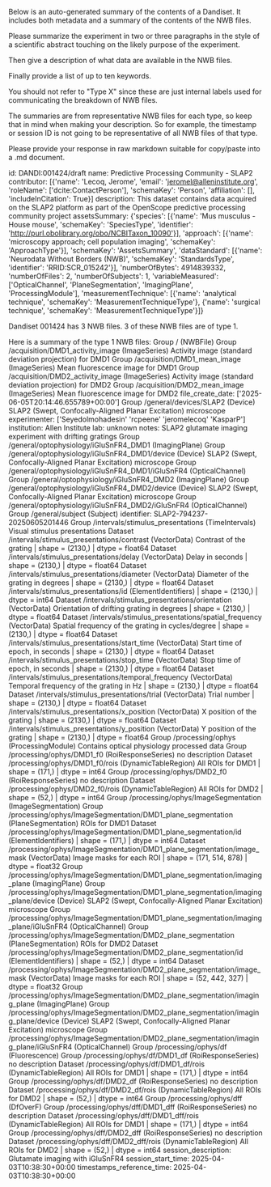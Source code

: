 
Below is an auto-generated summary of the contents of a Dandiset. It includes both metadata and a summary of the contents of the NWB files.

Please summarize the experiment in two or three paragraphs in the style of a scientific abstract touching on the likely purpose of the experiment.

Then give a description of what data are available in the NWB files.

Finally provide a list of up to ten keywords.

You should not refer to "Type X" since these are just internal labels used for communicating the breakdown of NWB files.

The summaries are from representative NWB files for each type, so keep that in mind when making your description. So for example, the timestamp or session ID is not going to be representative of all NWB files of that type.

Please provide your response in raw markdown suitable for copy/paste into a .md document.


id: DANDI:001424/draft
name: Predictive Processing Community - SLAP2
contributor: [{'name': 'Lecoq, Jerome', 'email': 'jeromel@alleninstitute.org', 'roleName': ['dcite:ContactPerson'], 'schemaKey': 'Person', 'affiliation': [], 'includeInCitation': True}]
description: This dataset contains data acquired on the SLAP2 platform as part of the OpenScope predictive processing community project
assetsSummary: {'species': [{'name': 'Mus musculus - House mouse', 'schemaKey': 'SpeciesType', 'identifier': 'http://purl.obolibrary.org/obo/NCBITaxon_10090'}], 'approach': [{'name': 'microscopy approach; cell population imaging', 'schemaKey': 'ApproachType'}], 'schemaKey': 'AssetsSummary', 'dataStandard': [{'name': 'Neurodata Without Borders (NWB)', 'schemaKey': 'StandardsType', 'identifier': 'RRID:SCR_015242'}], 'numberOfBytes': 4914839332, 'numberOfFiles': 2, 'numberOfSubjects': 1, 'variableMeasured': ['OpticalChannel', 'PlaneSegmentation', 'ImagingPlane', 'ProcessingModule'], 'measurementTechnique': [{'name': 'analytical technique', 'schemaKey': 'MeasurementTechniqueType'}, {'name': 'surgical technique', 'schemaKey': 'MeasurementTechniqueType'}]}

Dandiset 001424 has 3 NWB files.
3 of these NWB files are of type 1.


Here is a summary of the type 1 NWB files:
  Group / (NWBFile) 
  Group /acquisition/DMD1_activity_image (ImageSeries) Activity image (standard deviation projection) for DMD1
  Group /acquisition/DMD1_mean_image (ImageSeries) Mean fluorescence image for DMD1
  Group /acquisition/DMD2_activity_image (ImageSeries) Activity image (standard deviation projection) for DMD2
  Group /acquisition/DMD2_mean_image (ImageSeries) Mean fluorescence image for DMD2
  file_create_date: ['2025-06-05T20:14:46.655789+00:00']
  Group /general/devices/SLAP2 (Device) SLAP2 (Swept, Confocally-Aligned Planar Excitation) microscope
  experimenter: ['Seyedolmohadesin' 'rcpeene' 'jeromelecoq' 'KasparP']
  institution: Allen Institute
  lab: unknown
  notes: SLAP2 glutamate imaging experiment with drifting gratings
  Group /general/optophysiology/iGluSnFR4_DMD1 (ImagingPlane) 
  Group /general/optophysiology/iGluSnFR4_DMD1/device (Device) SLAP2 (Swept, Confocally-Aligned Planar Excitation) microscope
  Group /general/optophysiology/iGluSnFR4_DMD1/iGluSnFR4 (OpticalChannel) 
  Group /general/optophysiology/iGluSnFR4_DMD2 (ImagingPlane) 
  Group /general/optophysiology/iGluSnFR4_DMD2/device (Device) SLAP2 (Swept, Confocally-Aligned Planar Excitation) microscope
  Group /general/optophysiology/iGluSnFR4_DMD2/iGluSnFR4 (OpticalChannel) 
  Group /general/subject (Subject) 
  identifier: SLAP2-794237-20250605201446
  Group /intervals/stimulus_presentations (TimeIntervals) Visual stimulus presentations
  Dataset /intervals/stimulus_presentations/contrast (VectorData) Contrast of the grating | shape = (2130,) | dtype = float64
  Dataset /intervals/stimulus_presentations/delay (VectorData) Delay in seconds | shape = (2130,) | dtype = float64
  Dataset /intervals/stimulus_presentations/diameter (VectorData) Diameter of the grating in degrees | shape = (2130,) | dtype = float64
  Dataset /intervals/stimulus_presentations/id (ElementIdentifiers)  | shape = (2130,) | dtype = int64
  Dataset /intervals/stimulus_presentations/orientation (VectorData) Orientation of drifting grating in degrees | shape = (2130,) | dtype = float64
  Dataset /intervals/stimulus_presentations/spatial_frequency (VectorData) Spatial frequency of the grating in cycles/degree | shape = (2130,) | dtype = float64
  Dataset /intervals/stimulus_presentations/start_time (VectorData) Start time of epoch, in seconds | shape = (2130,) | dtype = float64
  Dataset /intervals/stimulus_presentations/stop_time (VectorData) Stop time of epoch, in seconds | shape = (2130,) | dtype = float64
  Dataset /intervals/stimulus_presentations/temporal_frequency (VectorData) Temporal frequency of the grating in Hz | shape = (2130,) | dtype = float64
  Dataset /intervals/stimulus_presentations/trial (VectorData) Trial number | shape = (2130,) | dtype = float64
  Dataset /intervals/stimulus_presentations/x_position (VectorData) X position of the grating | shape = (2130,) | dtype = float64
  Dataset /intervals/stimulus_presentations/y_position (VectorData) Y position of the grating | shape = (2130,) | dtype = float64
  Group /processing/ophys (ProcessingModule) Contains optical physiology processed data
  Group /processing/ophys/DMD1_f0 (RoiResponseSeries) no description
  Dataset /processing/ophys/DMD1_f0/rois (DynamicTableRegion) All ROIs for DMD1 | shape = (171,) | dtype = int64
  Group /processing/ophys/DMD2_f0 (RoiResponseSeries) no description
  Dataset /processing/ophys/DMD2_f0/rois (DynamicTableRegion) All ROIs for DMD2 | shape = (52,) | dtype = int64
  Group /processing/ophys/ImageSegmentation (ImageSegmentation) 
  Group /processing/ophys/ImageSegmentation/DMD1_plane_segmentation (PlaneSegmentation) ROIs for DMD1
  Dataset /processing/ophys/ImageSegmentation/DMD1_plane_segmentation/id (ElementIdentifiers)  | shape = (171,) | dtype = int64
  Dataset /processing/ophys/ImageSegmentation/DMD1_plane_segmentation/image_mask (VectorData) Image masks for each ROI | shape = (171, 514, 878) | dtype = float32
  Group /processing/ophys/ImageSegmentation/DMD1_plane_segmentation/imaging_plane (ImagingPlane) 
  Group /processing/ophys/ImageSegmentation/DMD1_plane_segmentation/imaging_plane/device (Device) SLAP2 (Swept, Confocally-Aligned Planar Excitation) microscope
  Group /processing/ophys/ImageSegmentation/DMD1_plane_segmentation/imaging_plane/iGluSnFR4 (OpticalChannel) 
  Group /processing/ophys/ImageSegmentation/DMD2_plane_segmentation (PlaneSegmentation) ROIs for DMD2
  Dataset /processing/ophys/ImageSegmentation/DMD2_plane_segmentation/id (ElementIdentifiers)  | shape = (52,) | dtype = int64
  Dataset /processing/ophys/ImageSegmentation/DMD2_plane_segmentation/image_mask (VectorData) Image masks for each ROI | shape = (52, 442, 327) | dtype = float32
  Group /processing/ophys/ImageSegmentation/DMD2_plane_segmentation/imaging_plane (ImagingPlane) 
  Group /processing/ophys/ImageSegmentation/DMD2_plane_segmentation/imaging_plane/device (Device) SLAP2 (Swept, Confocally-Aligned Planar Excitation) microscope
  Group /processing/ophys/ImageSegmentation/DMD2_plane_segmentation/imaging_plane/iGluSnFR4 (OpticalChannel) 
  Group /processing/ophys/df (Fluorescence) 
  Group /processing/ophys/df/DMD1_df (RoiResponseSeries) no description
  Dataset /processing/ophys/df/DMD1_df/rois (DynamicTableRegion) All ROIs for DMD1 | shape = (171,) | dtype = int64
  Group /processing/ophys/df/DMD2_df (RoiResponseSeries) no description
  Dataset /processing/ophys/df/DMD2_df/rois (DynamicTableRegion) All ROIs for DMD2 | shape = (52,) | dtype = int64
  Group /processing/ophys/dff (DfOverF) 
  Group /processing/ophys/dff/DMD1_dff (RoiResponseSeries) no description
  Dataset /processing/ophys/dff/DMD1_dff/rois (DynamicTableRegion) All ROIs for DMD1 | shape = (171,) | dtype = int64
  Group /processing/ophys/dff/DMD2_dff (RoiResponseSeries) no description
  Dataset /processing/ophys/dff/DMD2_dff/rois (DynamicTableRegion) All ROIs for DMD2 | shape = (52,) | dtype = int64
  session_description: Glutamate imaging with iGluSnFR4
  session_start_time: 2025-04-03T10:38:30+00:00
  timestamps_reference_time: 2025-04-03T10:38:30+00:00
